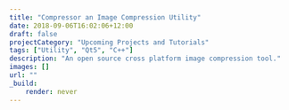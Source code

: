 ```yaml
---
title: "Compressor an Image Compression Utility"
date: 2018-09-06T16:02:06+12:00
draft: false
projectCategory: "Upcoming Projects and Tutorials"
tags: ["Utility", "Qt5", "C++"]
description: "An open source cross platform image compression tool."
images: []
url: ""
_build:
    render: never
---
```

